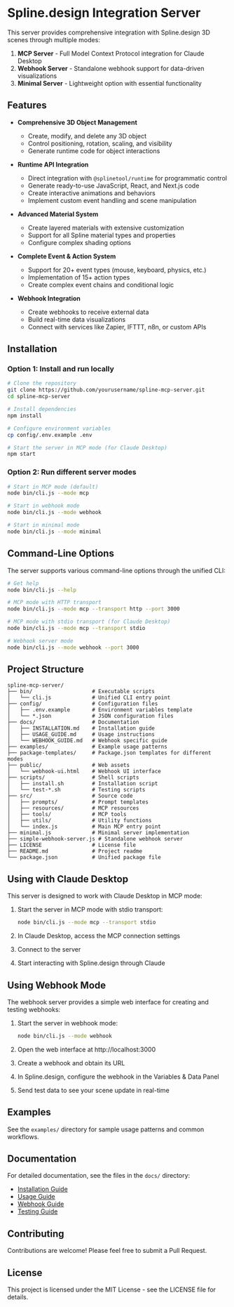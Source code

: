# Spline.design Integration Server

This server provides comprehensive integration with Spline.design 3D scenes through multiple modes:

1. **MCP Server** - Full Model Context Protocol integration for Claude Desktop
2. **Webhook Server** - Standalone webhook support for data-driven visualizations
3. **Minimal Server** - Lightweight option with essential functionality

## Features

- **Comprehensive 3D Object Management**
  - Create, modify, and delete any 3D object
  - Control positioning, rotation, scaling, and visibility
  - Generate runtime code for object interactions

- **Runtime API Integration**
  - Direct integration with `@splinetool/runtime` for programmatic control
  - Generate ready-to-use JavaScript, React, and Next.js code
  - Create interactive animations and behaviors
  - Implement custom event handling and scene manipulation

- **Advanced Material System**
  - Create layered materials with extensive customization
  - Support for all Spline material types and properties
  - Configure complex shading options

- **Complete Event & Action System**
  - Support for 20+ event types (mouse, keyboard, physics, etc.)
  - Implementation of 15+ action types
  - Create complex event chains and conditional logic

- **Webhook Integration**
  - Create webhooks to receive external data
  - Build real-time data visualizations
  - Connect with services like Zapier, IFTTT, n8n, or custom APIs

## Installation

### Option 1: Install and run locally

```bash
# Clone the repository
git clone https://github.com/yourusername/spline-mcp-server.git
cd spline-mcp-server

# Install dependencies
npm install

# Configure environment variables
cp config/.env.example .env

# Start the server in MCP mode (for Claude Desktop)
npm start
```

### Option 2: Run different server modes

```bash
# Start in MCP mode (default)
node bin/cli.js --mode mcp

# Start in webhook mode
node bin/cli.js --mode webhook

# Start in minimal mode
node bin/cli.js --mode minimal
```

## Command-Line Options

The server supports various command-line options through the unified CLI:

```bash
# Get help
node bin/cli.js --help

# MCP mode with HTTP transport
node bin/cli.js --mode mcp --transport http --port 3000

# MCP mode with stdio transport (for Claude Desktop)
node bin/cli.js --mode mcp --transport stdio

# Webhook server mode
node bin/cli.js --mode webhook --port 3000
```

## Project Structure

```
spline-mcp-server/
├── bin/                   # Executable scripts
│   └── cli.js             # Unified CLI entry point
├── config/                # Configuration files
│   ├── .env.example       # Environment variables template
│   └── *.json             # JSON configuration files
├── docs/                  # Documentation
│   ├── INSTALLATION.md    # Installation guide
│   ├── USAGE_GUIDE.md     # Usage instructions
│   └── WEBHOOK_GUIDE.md   # Webhook specific guide
├── examples/              # Example usage patterns
├── package-templates/     # Package.json templates for different modes
├── public/                # Web assets
│   └── webhook-ui.html    # Webhook UI interface
├── scripts/               # Shell scripts
│   ├── install.sh         # Installation script
│   └── test-*.sh          # Testing scripts
├── src/                   # Source code
│   ├── prompts/           # Prompt templates
│   ├── resources/         # MCP resources
│   ├── tools/             # MCP tools
│   ├── utils/             # Utility functions
│   └── index.js           # Main MCP entry point
├── minimal.js             # Minimal server implementation
├── simple-webhook-server.js # Standalone webhook server
├── LICENSE                # License file
├── README.md              # Project readme
└── package.json           # Unified package file
```

## Using with Claude Desktop

This server is designed to work with Claude Desktop in MCP mode:

1. Start the server in MCP mode with stdio transport:
   ```bash
   node bin/cli.js --mode mcp --transport stdio
   ```

2. In Claude Desktop, access the MCP connection settings
3. Connect to the server
4. Start interacting with Spline.design through Claude

## Using Webhook Mode

The webhook server provides a simple web interface for creating and testing webhooks:

1. Start the server in webhook mode:
   ```bash
   node bin/cli.js --mode webhook
   ```

2. Open the web interface at http://localhost:3000
3. Create a webhook and obtain its URL
4. In Spline.design, configure the webhook in the Variables & Data Panel
5. Send test data to see your scene update in real-time

## Examples

See the `examples/` directory for sample usage patterns and common workflows.

## Documentation

For detailed documentation, see the files in the `docs/` directory:

- [Installation Guide](docs/INSTALLATION.md)
- [Usage Guide](docs/USAGE_GUIDE.md)
- [Webhook Guide](docs/WEBHOOK_GUIDE.md)
- [Testing Guide](docs/TEST_CASES.md)

## Contributing

Contributions are welcome! Please feel free to submit a Pull Request.

## License

This project is licensed under the MIT License - see the LICENSE file for details.

